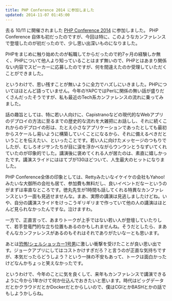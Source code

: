 ```yaml
---
title: PHP Conference 2014 に参加しました
updated: 2014-11-07 01:45:00
---
```


去る 10/11 に開催されました [PHP Conference 2014](http://phpcon.php.gr.jp/w/2014/) に参加しました。 PHP Conference 自体も初だったのですが、今回は特に、このようなカンファレンスで登壇したのが初だったので、少し思い出深いものになりました。

PHPをまじめに触り始めたのが転職してからだったので約7ヶ月の経験しか無く、PHPについて他人より知っていることはまず無いので、PHPとはあまり関係ない内容でスピーカーに応募したのですが、何を間違えたのか受理していただくことができました。

<script async="" class="speakerdeck-embed" data-id="d39113e033510132ef480af01cce597a" data-ratio="1.33333333333333" src="//speakerdeck.com/assets/embed.js"></script>

というわけで、思い残すことが無いように全力でハズしにいきました。PHPについてはほとんど語っていません。今年のYAPCではPerlに関係の無い話が盛りだくさんだったそうですが、私も最近のTech系カンファレンスの流れに乗ってみました。

話の趣旨としては、特に若い人向けに、Capistranoなどの現代的なWebアプリのデプロイの方法に至るまでの歴史的な流れを大雑把にお話しし、それに続くこれからのデプロイの形は、たとえ小さなアプリケーションであったとしても最初からスケールし易いように構築していくことになるから、それに備えるべきだということを伝えたい、といったことです。若い人に向けたメッセージのつもりでしたが、むしろオジサンたちが目に涙を浮かべながらウンウンとうなずいてくれていたのが印象的でした。講演後に褒めてくれる人が居たのは、素直に嬉しかったです。講演スライドにははてブが130ほどついて、人生最大のヒットになりました。

PHP Conference全体の印象としては、Rettyみたいなイケイケの会社もYahoo!みたいな大御所の会社も居て、参加費も無料だし、良いイベントだなーというのがまずは率直なところです。徳丸先生が1時間も話してくれる特異なカンファレンスという一面も見逃せませんな。まあ、実際の講演は見逃しましたけどね。いや、自分の講演スライドをけっこうギリギリまで作っていて他の人の講演はほとんど見られなかったんですな。泣けますわ。

一方で、正直言って、あまりトークが上手ではない若い人が登壇していたりして、若手登竜門的な立ち位置もあるのかもしれませんね。そうだとしたら、まあそんなカンファレンスがあるのもそれはそれでありがたいなーとも思います。

あとは[恐怖!シェルショッカー1号男](https://joind.in/12027)に激しい衝撃を受けたことが良い思い出です。ジョークアプリにしてはコストかけすぎだろ？と言うのが正直な気持ちですが、本気だったらどうしよう？という一抹の不安もあって、トークは面白かったけどなんかちょっと笑えなかったです。

というわけで、今年のことに気を良くして、来年もカンファレンスで講演できるように今から1年かけて何か仕込んでおきたいと思います。時代はビッグデータだとかクラウドだとかDockerだとからしいので、僕はCGIとかBASHとかの話でもしようかしらね。
